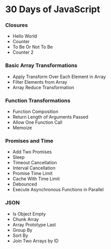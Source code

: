 # 30 Days of JavaScript

### Closures
 - Hello World
 - Counter
 - To Be Or Not To Be
 - Counter 2


### Basic Array Transformations
 - Apply Transform Over Each Element in Array
 - Filter Elements from Array
 - Array Reduce Transformation

### Function Transformations
 - Function Composition
 - Return Length of Arguments Passed
 - Allow One Function Call
 - Memoize

### Promises and Time
 - Add Two Promises
 - Sleep
 - Timeout Cancellation
 - Interval Cancellation
 - Promise Time Limit
 - Cache With Time Limit
 - Debounced
 - Execute Asynchronous Functions in Parallel


### JSON
 - Is Object Empty
 - Chunk Array
 - Array Prototype Last
 - Group By
 - Sort By
 - Join Two Arrays by ID

